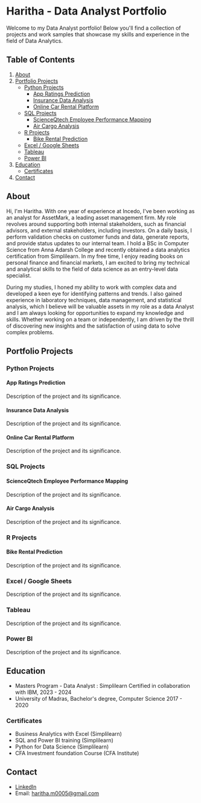 # Haritha - Data Analyst Portfolio

Welcome to my Data Analyst portfolio! Below you'll find a collection of projects and work samples that showcase my skills and experience in the field of Data Analytics.

## Table of Contents

1. [About](#about)
2. [Portfolio Projects](#portfolio-projects)
   - [Python Projects](#python-projects)
     - [App Ratings Prediction](#app-ratings-prediction)
     - [Insurance Data Analysis](#insurance-data-analysis)
     - [Online Car Rental Platform](#online-car-rental-platform)
   - [SQL Projects](#sql-projects)
     - [ScienceQtech Employee Performance Mapping](#scienceqtech-employee-performance-mapping)
     - [Air Cargo Analysis](#air-cargo-analysis)
   - [R Projects](#r-projects)
     - [Bike Rental Prediction](#bike-rental-prediction)
   - [Excel / Google Sheets](#excel--google-sheets)
   - [Tableau](#tableau)
   - [Power BI](#power-bi)
3. [Education](#education)
   - [Certificates](#certificates)
4. [Contact](#contact)

## About
Hi, I'm Haritha. With one year of experience at Incedo, I've been working as an analyst for AssetMark, a leading asset management firm. My role revolves around supporting both internal stakeholders, such as financial advisors, and external stakeholders, including investors. On a daily basis, I perform validation checks on customer funds and data, generate reports, and provide status updates to our internal team. I hold a BSc in Computer Science from Anna Adarsh College and recently obtained a data analytics certification from Simplilearn. In my free time, I enjoy reading books on personal finance and financial markets, I am excited to bring my technical and analytical skills to the field of data science as an entry-level data specialist.

During my studies, I honed my ability to work with complex data and developed a keen eye for identifying patterns and trends. I also gained experience in laboratory techniques, data management, and statistical analysis, which I believe will be valuable assets in my role as a data Analyst and I am always looking for opportunities to expand my knowledge and skills. Whether working on a team or independently, I am driven by the thrill of discovering new insights and the satisfaction of using data to solve complex problems.

## Portfolio Projects

### Python Projects

#### App Ratings Prediction
Description of the project and its significance.

#### Insurance Data Analysis
Description of the project and its significance.

#### Online Car Rental Platform
Description of the project and its significance.

### SQL Projects

#### ScienceQtech Employee Performance Mapping
Description of the project and its significance.

#### Air Cargo Analysis
Description of the project and its significance.

### R Projects

#### Bike Rental Prediction
Description of the project and its significance.

### Excel / Google Sheets
Description of the project and its significance.

### Tableau
Description of the project and its significance.

### Power BI
Description of the project and its significance.

## Education

- Masters Program - Data Analyst : Simplilearn Certified in collaboration with IBM, 2023 - 2024
- University of Madras, Bachelor's degree, Computer Science 2017 - 2020

### Certificates

- Business Analytics with Excel (Simplilearn)
- SQL and Power BI training (Simplilearn)
- Python for Data Science (Simplilearn)
- CFA Investment foundation Course (CFA Institute)

## Contact

- [LinkedIn](https://www.linkedin.com/in/haritha1005/)
- Email: haritha.m0005@gmail.com
